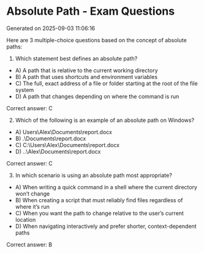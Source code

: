 # Absolute Path - Exam Questions

Generated on 2025-09-03 11:06:16

Here are 3 multiple-choice questions based on the concept of absolute paths:

1) Which statement best defines an absolute path?
- A) A path that is relative to the current working directory
- B) A path that uses shortcuts and environment variables
- C) The full, exact address of a file or folder starting at the root of the file system
- D) A path that changes depending on where the command is run

Correct answer: C

2) Which of the following is an example of an absolute path on Windows?
- A) Users\Alex\Documents\report.docx
- B) .\Documents\report.docx
- C) C:\Users\Alex\Documents\report.docx
- D) ..\Alex\Documents\report.docx

Correct answer: C

3) In which scenario is using an absolute path most appropriate?
- A) When writing a quick command in a shell where the current directory won’t change
- B) When creating a script that must reliably find files regardless of where it’s run
- C) When you want the path to change relative to the user’s current location
- D) When navigating interactively and prefer shorter, context-dependent paths

Correct answer: B
